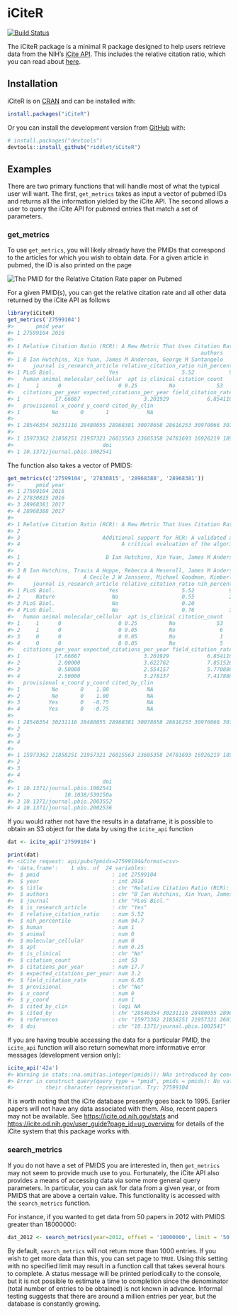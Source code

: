 
<!-- README.md is generated from README.Rmd. Please edit that file -->

# iCiteR

<!-- badges: start -->

[![Build
Status](https://travis-ci.org/riddlet/iCiteR.svg?branch=master)](https://travis-ci.org/riddlet/iCiteR)
<!-- badges: end -->

The iCiteR package is a minimal R package designed to help users
retrieve data from the NIH’s [iCite API](https://icite.od.nih.gov/api).
This includes the relative citation ratio, which you can read about
[here](https://journals.plos.org/plosbiology/article?id=10.1371/journal.pbio.1002541).

## Installation

iCiteR is on [CRAN](https://CRAN.R-project.org) and can be installed
with:

``` r
install.packages("iCiteR")
```

Or you can install the development version from
[GitHub](https://github.com/) with:

``` r
# install.packages("devtools")
devtools::install_github("riddlet/iCiteR")
```

## Examples

There are two primary functions that will handle most of what the
typical user will want. The first, `get_metrics` takes as input a vector
of pubmed IDs and returns all the information yielded by the iCite API.
The second allows a user to query the iCite API for pubmed entries that
match a set of parameters.

### get\_metrics

To use `get_metrics`, you will likely already have the PMIDs that
correspond to the articles for which you wish to obtain data. For a
given article in pubmed, the ID is also printed on the page

![The PMID for the Relative Citation Rate paper on
Pubmed](vignettes/RCR_PMID.jpg)

For a given PMID(s), you can get the relative citation rate and all
other data returned by the iCite API as follows

``` r
library(iCiteR)
get_metrics('27599104')
#>       pmid year
#> 1 27599104 2016
#>                                                                                                             title
#> 1 Relative Citation Ratio (RCR): A New Metric That Uses Citation Rates to Measure Influence at the Article Level.
#>                                                           authors
#> 1 B Ian Hutchins, Xin Yuan, James M Anderson, George M Santangelo
#>      journal is_research_article relative_citation_ratio nih_percentile
#> 1 PLoS Biol.                 Yes                    5.52           94.7
#>   human animal molecular_cellular  apt is_clinical citation_count
#> 1     1      0                  0 0.25          No             53
#>   citations_per_year expected_citations_per_year field_citation_rate
#> 1           17.66667                    3.201929            6.854116
#>   provisional x_coord y_coord cited_by_clin
#> 1          No       0       1            NA
#>                                                                                                                                                                                                                                                                                                                                                                                                                                                                                       cited_by
#> 1 28546354 30231116 28480055 28968381 30078658 28616253 30970066 30758873 28633401 30271298 27354417 27767221 27599158 28025905 29415003 28369324 26962436 30177900 28281870 28042752 31501771 30202870 29298181 29596415 29744377 29707257 30429933 29230845 29570053 28557819 29084913 27653358 30080774 30083611 30904965 29614101 30211349 30219665 29301726 31418942 29649314 28713181 27942085 30783269 30291391 29742129 30753184 30024893 28559438 28005974 28968388 27508060 30199475
#>                                                                                                                                                                                                                                                                                                                                                                                                           references
#> 1 15973362 21858251 21957321 26015563 23685358 24781693 16926219 18987179 23687012 18978030 16391221 24184289 23720314 16469928 18301760 5079701 19971689 19956649 24137834 18772421 23705970 24503830 19047558 24092745 23686606 26571133 25463148 18086910 23690180 9056804 24643863 22301307 25214575 25903611 23700504 16322762 24406983 16275915 23349264 19562078 25186869 23723423 26564899 21966387 26601961
#>                            doi
#> 1 10.1371/journal.pbio.1002541
```

The function also takes a vector of PMIDS:

``` r
get_metrics(c('27599104', '27830815', '28968388', '28968381'))
#>       pmid year
#> 1 27599104 2016
#> 2 27830815 2016
#> 3 28968381 2017
#> 4 28968388 2017
#>                                                                                                             title
#> 1 Relative Citation Ratio (RCR): A New Metric That Uses Citation Rates to Measure Influence at the Article Level.
#> 2                                                                     The quiet rise of the NIH's hot new metric.
#> 3                          Additional support for RCR: A validated article-level measure of scientific influence.
#> 4                                A critical evaluation of the algorithm behind the Relative Citation Ratio (RCR).
#>                                                                                     authors
#> 1                           B Ian Hutchins, Xin Yuan, James M Anderson, George M Santangelo
#> 2                                                                               Gautam Naik
#> 3 B Ian Hutchins, Travis A Hoppe, Rebecca A Meseroll, James M Anderson, George M Santangelo
#> 4                    A Cecile J W Janssens, Michael Goodman, Kimberly R Powell, Marta Gwinn
#>      journal is_research_article relative_citation_ratio nih_percentile
#> 1 PLoS Biol.                 Yes                    5.52           94.7
#> 2     Nature                  No                    0.55           29.3
#> 3 PLoS Biol.                  No                    0.20            9.1
#> 4 PLoS Biol.                  No                    0.76           39.9
#>   human animal molecular_cellular  apt is_clinical citation_count
#> 1     1      0                  0 0.25          No             53
#> 2     1      0                  0 0.05          No              6
#> 3     0      0                  0 0.05          No              1
#> 4     0      0                  0 0.05          No              5
#>   citations_per_year expected_citations_per_year field_citation_rate
#> 1           17.66667                    3.201929            6.854116
#> 2            2.00000                    3.622762            7.851526
#> 3            0.50000                    2.554157            5.770886
#> 4            2.50000                    3.278137            7.417886
#>   provisional x_coord y_coord cited_by_clin
#> 1          No       0    1.00            NA
#> 2          No       0    1.00            NA
#> 3         Yes       0   -0.75            NA
#> 4         Yes       0   -0.75            NA
#>                                                                                                                                                                                                                                                                                                                                                                                                                                                                                       cited_by
#> 1 28546354 30231116 28480055 28968381 30078658 28616253 30970066 30758873 28633401 30271298 27354417 27767221 27599158 28025905 29415003 28369324 26962436 30177900 28281870 28042752 31501771 30202870 29298181 29596415 29744377 29707257 30429933 29230845 29570053 28557819 29084913 27653358 30080774 30083611 30904965 29614101 30211349 30219665 29301726 31418942 29649314 28713181 27942085 30783269 30291391 29742129 30753184 30024893 28559438 28005974 28968388 27508060 30199475
#> 2                                                                                                                                                                                                                                                                                                                                                                                                                                        31418942 28148554 30211349 28385690 28559438 28968388
#> 3                                                                                                                                                                                                                                                                                                                                                                                                                                                                                     30271298
#> 4                                                                                                                                                                                                                                                                                                                                                                                                                                                 31418942 29614101 28968381 29596415 30271298
#>                                                                                                                                                                                                                                                                                                                                                                                                           references
#> 1 15973362 21858251 21957321 26015563 23685358 24781693 16926219 18987179 23687012 18978030 16391221 24184289 23720314 16469928 18301760 5079701 19971689 19956649 24137834 18772421 23705970 24503830 19047558 24092745 23686606 26571133 25463148 18086910 23690180 9056804 24643863 22301307 25214575 25903611 23700504 16322762 24406983 16275915 23349264 19562078 25186869 23723423 26564899 21966387 26601961
#> 2                                                                                                                                                                                                                                                                                                                                                                                                                   
#> 3                                                                                                                                                                                                                                                                                                                                                                                27599104 26462491 28559438 28968388
#> 4                                                                                                                                                                                                                                                                                                                                                                                 27599104 27830815 5079701 26462491
#>                            doi
#> 1 10.1371/journal.pbio.1002541
#> 2              10.1038/539150a
#> 3 10.1371/journal.pbio.2003552
#> 4 10.1371/journal.pbio.2002536
```

If you would rather not have the results in a dataframe, it is possible
to obtain an S3 object for the data by using the `icite_api` function

``` r
dat <- icite_api('27599104')

print(dat)
#> <iCite request: api/pubs?pmids=27599104&format=csv>
#> 'data.frame':    1 obs. of  24 variables:
#>  $ pmid                       : int 27599104
#>  $ year                       : int 2016
#>  $ title                      : chr "Relative Citation Ratio (RCR): A New Metric That Uses Citation Rates to Measure Influence at the Article Level."
#>  $ authors                    : chr "B Ian Hutchins, Xin Yuan, James M Anderson, George M Santangelo"
#>  $ journal                    : chr "PLoS Biol."
#>  $ is_research_article        : chr "Yes"
#>  $ relative_citation_ratio    : num 5.52
#>  $ nih_percentile             : num 94.7
#>  $ human                      : num 1
#>  $ animal                     : num 0
#>  $ molecular_cellular         : num 0
#>  $ apt                        : num 0.25
#>  $ is_clinical                : chr "No"
#>  $ citation_count             : int 53
#>  $ citations_per_year         : num 17.7
#>  $ expected_citations_per_year: num 3.2
#>  $ field_citation_rate        : num 6.85
#>  $ provisional                : chr "No"
#>  $ x_coord                    : num 0
#>  $ y_coord                    : num 1
#>  $ cited_by_clin              : logi NA
#>  $ cited_by                   : chr "28546354 30231116 28480055 28968381 30078658 28616253 30970066 30758873 28633401 30271298 27354417 27767221 275"| __truncated__
#>  $ references                 : chr "15973362 21858251 21957321 26015563 23685358 24781693 16926219 18987179 23687012 18978030 16391221 24184289 237"| __truncated__
#>  $ doi                        : chr "10.1371/journal.pbio.1002541"
```

If you are having trouble accessing the data for a particular PMID, the
`icite_api` function will also return somewhat more informative error
messages (development version only):

``` r
icite_api('42a')
#> Warning in stats::na.omit(as.integer(pmids)): NAs introduced by coercion
#> Error in construct_query(query_type = "pmid", pmids = pmids): No valid pubmed IDs detected. Please provide integer values, or
#>          their character representation. Try: 27599104
```

It is worth noting that the iCite database presently goes back to 1995.
Earlier papers will not have any data associated with them. Also, recent
papers may not be available. See <https://icite.od.nih.gov/stats> and
<https://icite.od.nih.gov/user_guide?page_id=ug_overview> for details of
the iCite system that this package works with.

### search\_metrics

If you do not have a set of PMIDS you are interested in, then
`get_metrics` may not seem to provide much use to you. Fortunately, the
iCite API also provides a means of accessing data via some more general
query parameters. In particular, you can ask for data from a given year,
or from PMIDS that are above a certain value. This functionality is
accessed with the `search_metrics` function.

For instance, if you wanted to get data from 50 papers in 2012 with
PMIDS greater than 18000000:

``` r
dat_2012 <- search_metrics(year=2012, offset = '18000000', limit = '50')
```

By default, `search_metrics` will not return more than 1000 entries. If
you wish to get more data than this, you can set page to `TRUE`. Using
this setting with no specified limit may result in a function call that
takes several hours to complete. A status message will be printed
periodically to the console, but it is not possible to estimate a time
to completion since the denominator (total number of entries to be
obtained) is not known in advance. Informal testing suggests that there
are around a million entries per year, but the database is constantly
growing.
